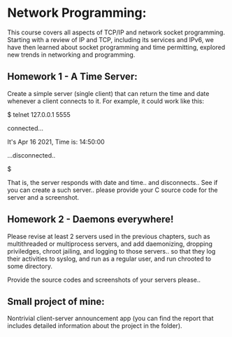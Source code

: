 # Network Programming:

This course covers all aspects of TCP/IP and network socket programming. Starting with a review of IP and TCP, including its services and IPv6, we have then learned about socket programming and time permitting, explored new trends in networking and programming.

## Homework 1 - A Time Server:

Create a simple server (single client) that can return the time and date whenever a client connects to it.
For example, it could work like this:

$ telnet 127.0.0.1  5555

connected...

It's  Apr 16 2021, Time is:  14:50:00

...disconnected..

$

That is, the server responds with date and time.. and disconnects.. See if you can create a such server.. please provide your C source code for the server and a screenshot.

## Homework 2 - Daemons everywhere!

Please revise at least 2 servers used in the previous chapters, such as multithreaded or multiprocess servers, and add daemonizing, dropping priviledges, chroot jailing, and logging to those servers.. so that they log their activities to syslog, and run as a regular user, and run chrooted to some directory.

Provide the source codes and screenshots of your servers please..

## Small project of mine:

Nontrivial client-server announcement app (you can find the report that includes detailed information about the project in the folder).
